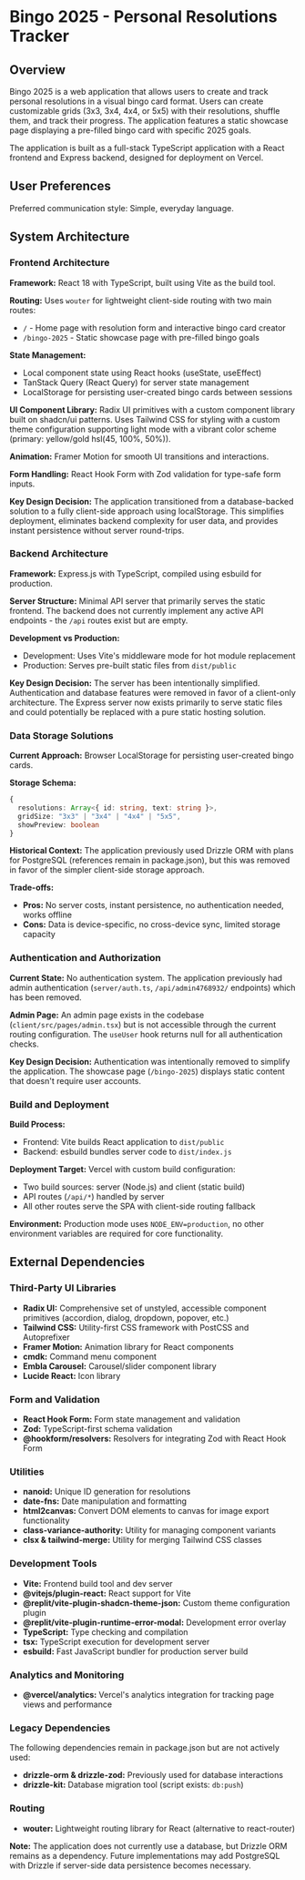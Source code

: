 # Bingo 2025 - Personal Resolutions Tracker

## Overview

Bingo 2025 is a web application that allows users to create and track personal resolutions in a visual bingo card format. Users can create customizable grids (3x3, 3x4, 4x4, or 5x5) with their resolutions, shuffle them, and track their progress. The application features a static showcase page displaying a pre-filled bingo card with specific 2025 goals.

The application is built as a full-stack TypeScript application with a React frontend and Express backend, designed for deployment on Vercel.

## User Preferences

Preferred communication style: Simple, everyday language.

## System Architecture

### Frontend Architecture

**Framework:** React 18 with TypeScript, built using Vite as the build tool.

**Routing:** Uses `wouter` for lightweight client-side routing with two main routes:
- `/` - Home page with resolution form and interactive bingo card creator
- `/bingo-2025` - Static showcase page with pre-filled bingo goals

**State Management:** 
- Local component state using React hooks (useState, useEffect)
- TanStack Query (React Query) for server state management
- LocalStorage for persisting user-created bingo cards between sessions

**UI Component Library:** Radix UI primitives with a custom component library built on shadcn/ui patterns. Uses Tailwind CSS for styling with a custom theme configuration supporting light mode with a vibrant color scheme (primary: yellow/gold hsl(45, 100%, 50%)).

**Animation:** Framer Motion for smooth UI transitions and interactions.

**Form Handling:** React Hook Form with Zod validation for type-safe form inputs.

**Key Design Decision:** The application transitioned from a database-backed solution to a fully client-side approach using localStorage. This simplifies deployment, eliminates backend complexity for user data, and provides instant persistence without server round-trips.

### Backend Architecture

**Framework:** Express.js with TypeScript, compiled using esbuild for production.

**Server Structure:** Minimal API server that primarily serves the static frontend. The backend does not currently implement any active API endpoints - the `/api` routes exist but are empty.

**Development vs Production:**
- Development: Uses Vite's middleware mode for hot module replacement
- Production: Serves pre-built static files from `dist/public`

**Key Design Decision:** The server has been intentionally simplified. Authentication and database features were removed in favor of a client-only architecture. The Express server now exists primarily to serve static files and could potentially be replaced with a pure static hosting solution.

### Data Storage Solutions

**Current Approach:** Browser LocalStorage for persisting user-created bingo cards.

**Storage Schema:**
```typescript
{
  resolutions: Array<{ id: string, text: string }>,
  gridSize: "3x3" | "3x4" | "4x4" | "5x5",
  showPreview: boolean
}
```

**Historical Context:** The application previously used Drizzle ORM with plans for PostgreSQL (references remain in package.json), but this was removed in favor of the simpler client-side storage approach.

**Trade-offs:**
- **Pros:** No server costs, instant persistence, no authentication needed, works offline
- **Cons:** Data is device-specific, no cross-device sync, limited storage capacity

### Authentication and Authorization

**Current State:** No authentication system. The application previously had admin authentication (`server/auth.ts`, `/api/admin4768932/` endpoints) which has been removed.

**Admin Page:** An admin page exists in the codebase (`client/src/pages/admin.tsx`) but is not accessible through the current routing configuration. The `useUser` hook returns null for all authentication checks.

**Key Design Decision:** Authentication was intentionally removed to simplify the application. The showcase page (`/bingo-2025`) displays static content that doesn't require user accounts.

### Build and Deployment

**Build Process:**
- Frontend: Vite builds React application to `dist/public`
- Backend: esbuild bundles server code to `dist/index.js`

**Deployment Target:** Vercel with custom build configuration:
- Two build sources: server (Node.js) and client (static build)
- API routes (`/api/*`) handled by server
- All other routes serve the SPA with client-side routing fallback

**Environment:** Production mode uses `NODE_ENV=production`, no other environment variables are required for core functionality.

## External Dependencies

### Third-Party UI Libraries
- **Radix UI:** Comprehensive set of unstyled, accessible component primitives (accordion, dialog, dropdown, popover, etc.)
- **Tailwind CSS:** Utility-first CSS framework with PostCSS and Autoprefixer
- **Framer Motion:** Animation library for React components
- **cmdk:** Command menu component
- **Embla Carousel:** Carousel/slider component library
- **Lucide React:** Icon library

### Form and Validation
- **React Hook Form:** Form state management and validation
- **Zod:** TypeScript-first schema validation
- **@hookform/resolvers:** Resolvers for integrating Zod with React Hook Form

### Utilities
- **nanoid:** Unique ID generation for resolutions
- **date-fns:** Date manipulation and formatting
- **html2canvas:** Convert DOM elements to canvas for image export functionality
- **class-variance-authority:** Utility for managing component variants
- **clsx & tailwind-merge:** Utility for merging Tailwind CSS classes

### Development Tools
- **Vite:** Frontend build tool and dev server
- **@vitejs/plugin-react:** React support for Vite
- **@replit/vite-plugin-shadcn-theme-json:** Custom theme configuration plugin
- **@replit/vite-plugin-runtime-error-modal:** Development error overlay
- **TypeScript:** Type checking and compilation
- **tsx:** TypeScript execution for development server
- **esbuild:** Fast JavaScript bundler for production server build

### Analytics and Monitoring
- **@vercel/analytics:** Vercel's analytics integration for tracking page views and performance

### Legacy Dependencies
The following dependencies remain in package.json but are not actively used:
- **drizzle-orm & drizzle-zod:** Previously used for database interactions
- **drizzle-kit:** Database migration tool (script exists: `db:push`)

### Routing
- **wouter:** Lightweight routing library for React (alternative to react-router)

**Note:** The application does not currently use a database, but Drizzle ORM remains as a dependency. Future implementations may add PostgreSQL with Drizzle if server-side data persistence becomes necessary.
